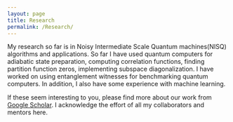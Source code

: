 ```yaml
---
layout: page
title: Research
permalink: /Research/
---
```


My research so far is in Noisy Intermediate Scale Quantum machines(NISQ) algorithms and applications. So far I have used quantum computers for adiabatic state preparation, computing correlation functions, finding partition function zeros, implementing subspace diagonalization. I have worked on using entanglement witnesses for benchmarking quantum computers. In addition, I also have some experience with machine learning. 


If these seem interesting to you, please find more about our work from [Google Scholar](https://scholar.google.com/citations?user=d1OyaHMAAAAJ&hl=en&oi=ao). I acknowledge the effort of all my collaborators and mentors here.

